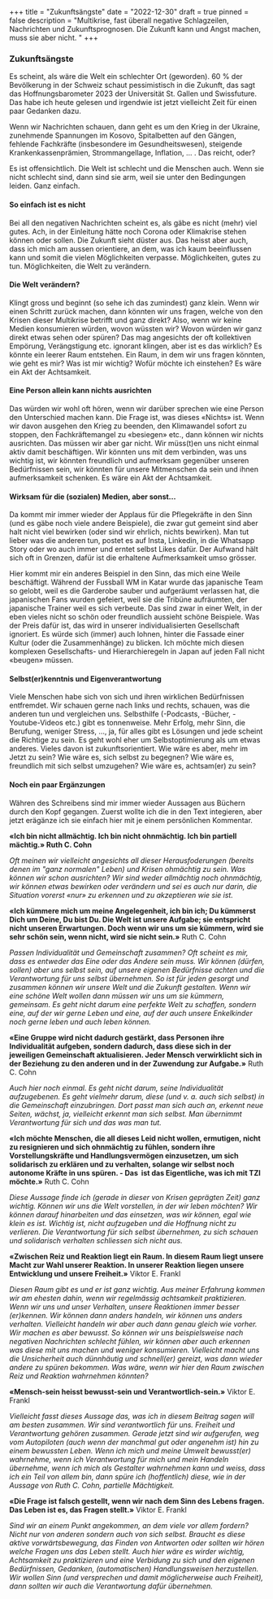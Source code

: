 +++
title = "Zukunftsängste"
date = "2022-12-30"
draft = true
pinned = false
description = "Multikrise, fast überall negative Schlagzeilen, Nachrichten und Zukunftsprognosen. Die Zukunft kann und Angst machen, muss sie aber nicht. "
+++
### Zukunftsängste

Es scheint, als wäre die Welt ein schlechter Ort (geworden). 60 % der Bevölkerung in der Schweiz schaut pessimistisch in die Zukunft, das sagt das Hoffnungsbarometer 2023 der Universität St. Gallen und Swissfuture. Das habe ich heute gelesen und irgendwie ist jetzt vielleicht Zeit für einen paar Gedanken dazu. 

Wenn wir Nachrichten schauen, dann geht es um den Krieg in der Ukraine, zunehmende Spannungen im Kosovo, Spitalbetten auf den Gängen, fehlende Fachkräfte (insbesondere im Gesundheitswesen), steigende Krankenkassenprämien, Strommangellage, Inflation, ... . Das reicht, oder? 

Es ist offensichtlich. Die Welt ist schlecht und die Menschen auch. Wenn sie nicht schlecht sind, dann sind sie arm, weil sie unter den Bedingungen leiden. Ganz einfach. 

#### So einfach ist es nicht

Bei all den negativen Nachrichten scheint es, als gäbe es nicht (mehr) viel gutes. Ach, in der Einleitung hätte noch Corona oder Klimakrise stehen können oder sollen. Die Zukunft sieht düster aus. Das heisst aber auch, dass ich mich am aussen orientiere, an dem, was ich kaum beeinflussen kann und somit die vielen Möglichkeiten verpasse. Möglichkeiten, gutes zu tun. Möglichkeiten, die Welt zu verändern. 

#### Die Welt verändern?

Klingt gross und beginnt (so sehe ich das zumindest) ganz klein. Wenn wir einen Schritt zurück machen, dann könnten wir uns fragen, welche von den Krisen dieser Multikrise betrifft und ganz direkt? Also, wenn wir keine Medien konsumieren würden, wovon wüssten wir? Wovon würden wir ganz direkt etwas sehen oder spüren? Das mag angesichts der oft kollektiven Empörung, Verängstigung etc. ignorant klingen, aber ist es das wirklich? Es könnte ein leerer Raum entstehen. Ein Raum, in dem wir uns fragen könnten, wie geht es mir? Was ist mir wichtig? Wofür möchte ich einstehen? Es wäre ein Akt der Achtsamkeit. 

#### Eine Person allein kann nichts ausrichten 

Das würden wir wohl oft hören, wenn wir darüber sprechen wie eine Person den Unterschied machen kann. Die Frage ist, was dieses «Nichts» ist. Wenn wir davon ausgehen den Krieg zu beenden, den Klimawandel sofort zu stoppen, den Fachkräftemangel zu «besiegen» etc., dann können wir nichts ausrichten. Das müssen wir aber gar nicht. Wir müss(t)en uns nicht einmal aktiv damit beschäftigen. Wir könnten uns mit dem verbinden, was uns wichtig ist, wir könnten freundlich und aufmerksam gegenüber unseren Bedürfnissen sein, wir könnten für unsere Mitmenschen da sein und ihnen aufmerksamkeit schenken. Es wäre ein Akt der Achtsamkeit. 

#### Wirksam für die (sozialen) Medien, aber sonst...

Da kommt mir immer wieder der Applaus für die Pflegekräfte in den Sinn (und es gäbe noch viele andere Beispiele), die zwar gut gemeint sind aber halt nicht viel bewirken (oder sind wir ehrlich, nichts bewirken). Man tut lieber was die anderen tun, postet es auf Insta, Linkedin, in die Whatsapp Story oder wo auch immer und erntet selbst Likes dafür. Der Aufwand hält sich oft in Grenzen, dafür ist die erhaltene Aufmerksamkeit umso grösser. 

Hier kommt mir ein anderes Beispiel in den Sinn, das mich eine Weile beschäftigt. Während der Fussball WM in Katar wurde das japanische Team so gelobt, weil es die Garderobe sauber und aufgeräumt verlassen hat, die japanischen Fans wurden gefeiert, weil sie die Tribüne aufräumten, der japanische Trainer weil es sich verbeute. Das sind zwar in einer Welt, in der eben vieles nicht so schön oder freundlich aussieht schöne Beispiele. Was der Preis dafür ist, das wird in unserer individualisierten Gesellschaft ignoriert. Es würde sich (immer) auch lohnen, hinter die Fassade einer Kultur (oder die Zusammenhänge) zu blicken. Ich möchte mich diesen komplexen Gesellschafts- und Hierarchieregeln in Japan auf jeden Fall nicht «beugen» müssen. 

#### Selbst(er)kenntnis und Eigenverantwortung

Viele Menschen habe sich von sich und ihren wirklichen Bedürfnissen entfremdet. Wir schauen gerne nach links und rechts, schauen, was die anderen tun und vergleichen uns. Selbsthilfe (-Podcasts, -Bücher, -Youtube-Videos etc.) gibt es tonnenweise. Mehr Erfolg, mehr Sinn, die Berufung, weniger Stress, ..., ja, für alles gibt es Lösungen und jede scheint die Richtige zu sein. Es geht wohl eher um Selbstoptimierung als um etwas anderes. Vieles davon ist zukunftsorientiert. Wie wäre es aber, mehr im Jetzt zu sein? Wie wäre es, sich selbst zu begegnen? Wie wäre es, freundlich mit sich selbst umzugehen? Wie wäre es, achtsam(er) zu sein? 

#### Noch ein paar Ergänzungen

Währen des Schreibens sind mir immer wieder Aussagen aus Büchern durch den Kopf gegangen. Zuerst wollte ich die in den Text integieren, aber jetzt erägänze ich sie einfach hier mit je einem persönlichen Kommentar. 

**«Ich bin nicht allmächtig. Ich bin nicht ohnmächtig. Ich bin partiell mächtig.» Ruth C. Cohn**

*Oft meinen wir vielleicht angesichts all dieser Herausfoderungen (bereits denen im "ganz normalen" Leben) und Krisen ohmächtig zu sein. Was können wir schon ausrichten? Wir sind weder allmächtig noch ohnmächtig, wir können etwas bewirken oder verändern und sei es auch nur darin, die Situation vorerst «nur» zu erkennen und zu akzeptieren wie sie ist.* 

**«Ich kümmere mich um meine Angelegenheit, ich bin ich; Du kümmerst Dich um Deine, Du bist Du. Die Welt ist unsere Aufgabe; sie entspricht nicht unseren Erwartungen. Doch wenn wir uns um sie kümmern, wird sie sehr schön sein, wenn nicht, wird sie nicht sein.»** Ruth C. Cohn

*Passen Individualität und Gemeinschaft zusammen? Oft scheint es mir, dass es entweder das Eine oder das Andere sein muss. Wir können (dürfen, sollen) aber uns selbst sein, auf unsere eigenen Bedürfnisse achten und die Verantwortung für uns selbst übernehmen. So ist für jeden gesorgt und zusammen können wir unsere Welt und die Zukunft gestalten. Wenn wir eine schöne Welt wollen dann müssen wir uns um sie kümmern, gemeinsam. Es geht nicht darum eine perfekte Welt zu schaffen, sondern eine, auf der wir gerne Leben und eine, auf der auch unsere Enkelkinder noch gerne leben und auch leben können.* 

**«Eine Gruppe wird nicht dadurch gestärkt, dass Personen ihre Individualität aufgeben, sondern dadurch, dass diese sich in der jeweiligen Gemeinschaft aktualisieren. Jeder Mensch verwirklicht sich in der Beziehung zu den anderen und in der Zuwendung zur Aufgabe.»** Ruth C. Cohn

*Auch hier noch einmal. Es geht nicht darum, seine Individualität aufzugebenen. Es geht vielmehr darum, diese (und v. a. auch sich selbst) in die Gemeinschaft einzubringen. Dort passt man sich auch an, erkennt neue Seiten, wächst, ja, vielleicht erkennt man sich selbst. Man übernimmt Verantwortung für sich und das was man tut.*  

**«Ich möchte Menschen, die all dieses Leid nicht wollen, ermutigen, nicht zu resignieren und sich ohnmächtig zu fühlen, sondern ihre Vorstellungskräfte und Handlungsvermögen einzusetzen, um sich solidarisch zu erklären und zu verhalten, solange wir selbst noch autonome Kräfte in uns spüren. - Das  ist das Eigentliche, was ich mit TZI möchte.»** Ruth C. Cohn

*Diese Aussage finde ich (gerade in dieser von Krisen geprägten Zeit) ganz wichtig. Können wir uns die Welt vorstellen, in der wir leben möchten? Wir können darauf hinarbeiten und das einsetzen, was wir können, egal wie klein es ist. Wichtig ist, nicht aufzugeben und die Hoffnung nicht zu verlieren. Die Verantwortung für sich selbst übernehmen, zu sich schauen und solidarisch verhalten schliessen sich nicht aus.* 

**«Zwischen Reiz und Reaktion liegt ein Raum. In diesem Raum liegt unsere Macht zur Wahl unserer Reaktion. In unserer Reaktion liegen unsere Entwicklung und unsere Freiheit.»** Viktor E. Frankl

*Diesen Raum gibt es und er ist ganz wichtig. Aus meiner Erfahrung kommen wir am ehesten dahin, wenn wir regelmässig achtsamkeit praktizieren. Wenn wir uns und unser Verhalten, unsere Reaktionen immer besser (er)kennen. Wir können dann anders handeln, wir können uns anders verhalten. Vielleicht handeln wir aber auch dann genau gleich wie vorher. Wir machen es aber bewusst. So können wir uns beispielsweise nach negativen Nachrichten schlecht fühlen, wir können aber auch erkennen was diese mit uns machen und weniger konsumieren. Vielleicht macht uns die Unsicherheit auch dünnhäutig und schnell(er) gereizt, was dann wieder andere zu spüren bekommen. Was wäre, wenn wir hier den Raum zwischen Reiz und Reaktion wahrnehmen könnten?*

**«Mensch-sein heisst bewusst-sein und Verantwortlich-sein.»** Viktor E. Frankl

*Vielleicht fasst dieses Aussage das, was ich in diesem Beitrag sagen will am besten zusammen. Wir sind verantwortlich für uns. Freiheit und Verantwortung gehören zusammen. Gerade jetzt sind wir aufgerufen, weg vom Autopiloten (auch wenn der manchmal gut oder angenehm ist) hin zu einem bewussten Leben. Wenn ich mich und meine Umwelt bewusst(er) wahrnehme, wenn ich Verantwortung für mich und mein Handeln übernehme, wenn ich mich als Gestalter wahrnehmen kann und weiss, dass ich ein Teil von allem bin, dann spüre ich (hoffentlich) diese, wie in der Aussage von Ruth C. Cohn, partielle Mächtigkeit.* 

**«Die Frage ist falsch gestellt, wenn wir nach dem Sinn des Lebens fragen. Das Leben ist es, das Fragen stellt.»** Viktor E. Frankl

*Sind wir an einem Punkt angekommen, an dem viele vor allem fordern? Nicht nur von anderen sondern auch von sich selbst. Braucht es diese aktive vorwärtsbewegung, das Finden von Antworten oder sollten wir hören welche Fragen uns das Leben stellt. Auch hier wäre es wirder wichtig, Achtsamkeit zu praktizieren und eine Verbidung zu sich und den eigenen Bedürfnissen, Gedanken, (automatischen) Handlungsweisen herzustellen. Wir wollen Sinn (und versprechen und damit möglicherweise auch Freiheit), dann sollten wir auch die Verantwortung dafür übernehmen.*